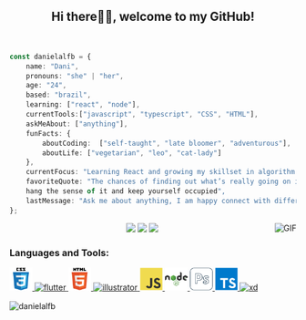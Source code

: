 <h2 align="center">Hi there👋🏾, welcome to my GitHub!</h2>

</br>


```ts
const danielalfb = {
    name: "Dani",
    pronouns: "she" | "her",
    age: "24",
    based: "brazil",
    learning: ["react", "node"],
    currentTools:["javascript", "typescript", "CSS", "HTML"],
    askMeAbout: ["anything"],
    funFacts: {
        aboutCoding:  ["self-taught", "late bloomer", "adventurous"],
        aboutLife: ["vegetarian", "leo", "cat-lady"]
    },
    currentFocus: "Learning React and growing my skillset in algorithm writing",
    favoriteQuote: "The chances of finding out what’s really going on in the universe are so remote, the only thing to do is 
    hang the sense of it and keep yourself occupied",
    lastMessage: "Ask me about anything, I am happy connect with different people. So long and thanks for all the fish."
};
```

<p>
<a target="_blank" rel="noopener noreferrer" href="https://cdn.dribbble.com/users/1539273/screenshots/3200990/ballena.gif"><img align="right" height="270px" alt="GIF" src="https://cdn.dribbble.com/users/1539273/screenshots/3200990/ballena.gif" style="max-width:100%;"></a>
</p>
<p align="center"><a href="https://twitter.com/dneiela" target="blank"><img src="https://img.shields.io/badge/Twitter-1DA1F2?style=for-the-badge&logo=twitter&logoColor=white"></a> <a href="https://instagram.com/dneiela" target="blank"><img src="https://img.shields.io/badge/Instagram-E4405F?style=for-the-badge&logo=instagram&logoColor=white"></a> <a href="https://linkedin.com/in/danielalfb" target="blank"><img src="https://img.shields.io/badge/LinkedIn-0077B5?style=for-the-badge&logo=linkedin&logoColor=white"></a></p>



<p align="left">

<h3 align="left">Languages and Tools:</h3>
<p align="left">
  <a href="https://www.w3schools.com/css/" target="_blank">
    <img
      src="https://raw.githubusercontent.com/devicons/devicon/master/icons/css3/css3-original-wordmark.svg"
      alt="css3"
      width="40"
      height="40"
    />
  </a>
  <a href="https://flutter.dev" target="_blank">
    <img
      src="https://www.vectorlogo.zone/logos/flutterio/flutterio-icon.svg"
      alt="flutter"
      width="40"
      height="40"
    />
  </a>
  <a href="https://www.w3.org/html/" target="_blank">
    <img
      src="https://raw.githubusercontent.com/devicons/devicon/master/icons/html5/html5-original-wordmark.svg"
      alt="html5"
      width="40"
      height="40"
    />
  </a>
  <a href="https://www.adobe.com/in/products/illustrator.html" target="_blank">
    <img
      src="https://www.vectorlogo.zone/logos/adobe_illustrator/adobe_illustrator-icon.svg"
      alt="illustrator"
      width="40"
      height="40"
    />
  </a>
  <a
    href="https://developer.mozilla.org/en-US/docs/Web/JavaScript"
    target="_blank"
  >
    <img
      src="https://raw.githubusercontent.com/devicons/devicon/master/icons/javascript/javascript-original.svg"
      alt="javascript"
      width="40"
      height="40"
    />
  </a>
  <a href="https://nodejs.org" target="_blank">
    <img
      src="https://raw.githubusercontent.com/devicons/devicon/master/icons/nodejs/nodejs-original-wordmark.svg"
      alt="nodejs"
      width="40"
      height="40"
    />
  </a>
  <a href="https://www.photoshop.com/en" target="_blank">
    <img
      src="https://raw.githubusercontent.com/devicons/devicon/master/icons/photoshop/photoshop-line.svg"
      alt="photoshop"
      width="40"
      height="40"
    />
  </a>
  <a href="https://www.typescriptlang.org/" target="_blank">
    <img
      src="https://raw.githubusercontent.com/devicons/devicon/master/icons/typescript/typescript-original.svg"
      alt="typescript"
      width="40"
      height="40"
    />
  </a>
  <a href="https://www.adobe.com/products/xd.html" target="_blank">
    <img
      src="https://cdn.worldvectorlogo.com/logos/adobe-xd.svg"
      alt="xd"
      width="40"
      height="40"
    />
  </a>
</p>

<p>
  <img
    align="center"
    src="https://github-readme-stats.vercel.app/api/top-langs?username=danielalfb&show_icons=true&locale=en&layout=compact"
    alt="danielalfb"
  />
</p>


